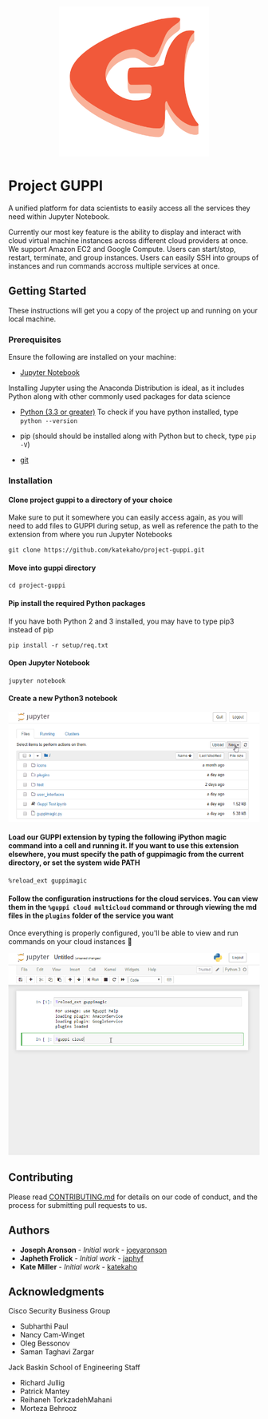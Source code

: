 <p align="center">
  <img src="./icons/guppi-logo.png" width="300" height="300" alt="guppi_logo">
</p>

# Project GUPPI

A unified platform for data scientists to easily access all the services they need within Jupyter Notebook. 

Currently our most key feature is the ability to display and interact with cloud virtual machine instances across different cloud providers at once. We support Amazon EC2 and Google Compute. Users can start/stop, restart, terminate, and group instances. Users can easily SSH into groups of instances and run commands accross multiple services at once.

## Getting Started

These instructions will get you a copy of the project up and running on your local machine.

### Prerequisites
Ensure the following are installed on your machine:

* [Jupyter Notebook](https://jupyter.org/install)

Installing Jupyter using the Anaconda Distribution is ideal, as it includes Python along with other commonly used packages for data science

* [Python (3.3 or greater)](https://www.python.org/downloads/)
To check if you have python installed, type `python --version`

* pip (should should be installed along with Python but to check, type `pip -V`)

* [git](https://git-scm.com/downloads)

### Installation


#### Clone project guppi to a directory of your choice
Make sure to put it somewhere you can easily access again, as you will need to add files to GUPPI during setup, as well as reference the path to the extension from where you run Jupyter Notebooks

```
git clone https://github.com/katekaho/project-guppi.git
```

#### Move into guppi directory

```
cd project-guppi
```
#### Pip install the required Python packages
If you have both Python 2 and 3 installed, you may have to type pip3 instead of pip

```
pip install -r setup/req.txt
```

#### Open Jupyter Notebook

```
jupyter notebook
```

#### Create a new Python3 notebook
![](./icons/create-notebook.gif)

#### Load our GUPPI extension by typing the following iPython magic command into a cell and running it. If you want to use this extension elsewhere, you must specify the path of guppimagic from the current directory, or set the system wide PATH
```
%reload_ext guppimagic
```

#### Follow the configuration instructions for the cloud services. You can view them in the ``%guppi cloud multicloud`` command or through viewing the md files in the ``plugins`` folder of the service you want 
Once everything is properly configured, you'll be able to view and run commands on your cloud instances 🎉

![](./icons/cloud-example.gif)


## Contributing

Please read [CONTRIBUTING.md](https://github.com/katekaho/project-guppi/blob/master/CONTRIBUTING.md) for details on our code of conduct, and the process for submitting pull requests to us.

## Authors

* **Joseph Aronson** - *Initial work* - [joeyaronson](https://github.com/joeyaronson)
* **Japheth Frolick** - *Initial work* - [japhyf](https://github.com/japhyf)
* **Kate Miller** - *Initial work* - [katekaho](https://github.com/katekaho)


## Acknowledgments

Cisco Security Business Group
* Subharthi Paul
* Nancy Cam-Winget
* Oleg Bessonov
* Saman Taghavi Zargar

Jack Baskin School of Engineering Staff
* Richard Jullig
* Patrick Mantey
* Reihaneh TorkzadehMahani 
* Morteza Behrooz